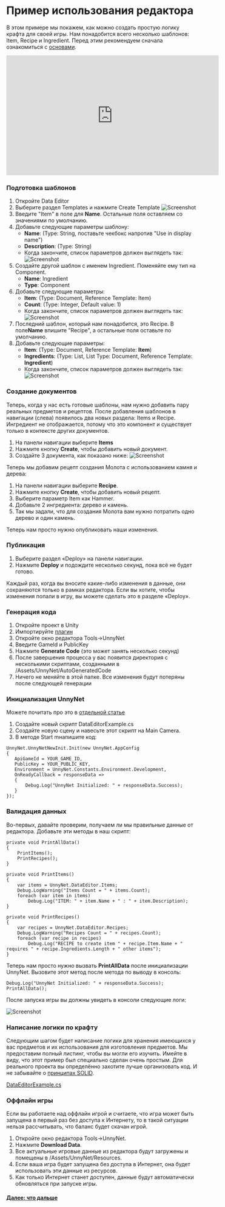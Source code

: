 # Пример использования редактора

В этом примере мы покажем, как можно создать простую логику крафта для своей игры. Нам понадобится всего несколько шаблонов: Item, Recipe и Ingredient.
Перед этим рекомендуем сначала ознакомиться с [основами](/basic/basic).

<iframe width="560" height="315" src="https://www.youtube.com/embed/91JYYb1KVIY" title="YouTube video player" frameborder="0" allow="accelerometer; autoplay; clipboard-write; encrypted-media; gyroscope; picture-in-picture" allowfullscreen></iframe>

### Подготовка шаблонов

1. Откройте Data Editor
2. Выберите раздел Templates и нажмите Create Template
![Screenshot](../img/de_example/de_create_template.jpg)
3. Введите "Item" в поле для **Name**. Остальные поля оставляем со значениями по умолчанию.
4. Добавьте следующие параметры шаблону:
    * **Name**: (Type: String, поставьте чекбокс напротив "Use in display name")
    * **Description**: (Type: String)
    * Когда закончите, список параметров должен выглядеть так:
      ![Screenshot](../img/de_example/de_template_item.jpg)
5. Создайте другой шаблон с именем Ingredient. Поменяйте ему тип на Component.
    * **Name**: Ingredient
    * **Type**: Component
6. Добавьте следующие параметры:
    * **Item**: (Type: Document, Reference Template: Item)
    * **Count**: (Type: Integer, Default value: 1)
    * Когда закончите, список параметров должен выглядеть так:
    ![Screenshot](../img/de_example/de_template_ingredient.jpg)
7. Последний шаблон, который нам понадобится, это Recipe. В поле**Name** впишите "Recipe", а остальные поля оставьте по умолчанию.
8. Добавьте следующие параметры:
    * **Item**: (Type: Document, Reference Template: **Item**)
    * **Ingredients**: (Type: List, List Type: Document, Reference Template: **Ingredient**)
    * Когда закончите, список параметров должен выглядеть так:
    ![Screenshot](../img/de_example/de_template_recipe.jpg)

### Создание документов

Теперь, когда у нас есть готовые шаблоны, нам нужно добавить пару реальных предметов и рецептов. После добавления шаблонов в навигации (слева) появилось два новых раздела: Items и Recipe. Ингредиент не отображается, потому что это компонент и существует только в контексте других документов.

1. На панели навигации выберите **Items**
2. Нажмите кнопку **Create**, чтобы добавить новый документ.
3. Создайте 3 документа, как показано ниже:
   ![Screenshot](../img/de_example/de_document_item.jpg)

Теперь мы добавим рецепт создания Молота с использованием камня и дерева:

1. На панели навигации выберите **Recipe**.
2. Нажмите кнопку **Create**, чтобы добавить новый рецепт.
3. Выберите параметр Item как Hammer.
4. Добавьте 2 ингредиента: дерево и камень.
5. Так мы задали, что для создания Молота вам нужно потратить одно дерево и один камень.

Теперь нам просто нужно опубликовать наши изменения.

### Публикация

1. Выберите раздел «Deploy» на панели навигации.
2. Нажмите **Deploy** и подождите несколько секунд, пока всё не будет готово.

Каждый раз, когда вы вносите какие-либо изменения в данные, они сохраняются только в рамках редактора. Если вы хотите, чтобы изменения попали в игру, вы можете сделать это в разделе «Deploy».

### Генерация кода

1. Откройте проект в Unity
2. Импортируйте [плагин](https://assetstore.unity.com/packages/slug/128920)
3. Откройте окно редактора Tools->UnnyNet
4. Введите GameId и PublicKey
5. Нажмите **Generate Code** (это может занять несколько секунд)
6. После завершения процесса у вас появится директория с несколькими скриптами, созданными в /Assets/UnnyNet/AutoGeneratedCode
7. Ничего не меняйте в этой папке. Все изменения будут потеряны после следующей генерации

### Инициализация UnnyNet

Можете почитать про это в [отдельной статье](/basic/integration_unity3d)

1. Создайте новый скрипт DataEditorExample.cs
2. Создайте новую сцену и навесьте этот скрипт на Main Camera.
3. В методе Start mнапишите код:

```
UnnyNet.UnnyNetNewInit.Init(new UnnyNet.AppConfig
{
   ApiGameId = YOUR_GAME_ID,
   PublicKey = YOUR_PUBLIC_KEY,
   Environment = UnnyNet.Constants.Environment.Development,
   OnReadyCallback = responseData =>
   {
       Debug.Log("UnnyNet Initialized: " + responseData.Success);
   }
});
```
       
### Валидация данных

Во-первых, давайте проверим, получаем ли мы правильные данные от редактора.
Добавьте эти методы в наш скрипт:

```
private void PrintAllData()
{
    PrintItems();
    PrintRecipes();
}

private void PrintItems()
{
    var items = UnnyNet.DataEditor.Items;
    Debug.LogWarning("Items Count = " + items.Count);
    foreach (var item in items)
        Debug.Log("ITEM: " + item.Name + " : " + item.Description);
}

private void PrintRecipes()
{
    var recipes = UnnyNet.DataEditor.Recipes;
    Debug.LogWarning("Recipes Count = " + recipes.Count);
    foreach (var recipe in recipes)
        Debug.Log("RECIPE to create item " + recipe.Item.Name + " requires " + recipe.Ingredients.Length + " other items");
}
```

Теперь нам просто нужно вызвать **PrintAllData** после инициализации UnnyNet. Вызовите этот метод после метода по выводу в консоль:

```
Debug.Log("UnnyNet Initialized: " + responseData.Success);
PrintAllData();
```

После запуска игры вы должны увидеть в консоли следующие логи:

![Screenshot](../img/de_example/de_console_logs.jpg)

### Написание логики по крафту

Следующим шагом будет написание логики для хранения имеющихся у вас предметов и их использования для изготовления предметов. Мы предоставим полный листинг, чтобы вы могли его изучить. Имейте в виду, что этот пример был специально сделан очень простым. Для реального проекта вы определённо захотите лучше организовать код. И не забывайте о [принципах SOLID](https://en.wikipedia.org/wiki/SOLID).

[DataEditorExample.cs](/code/DataEditorExample.cs) 

### Оффлайн игры

Если вы работаете над оффлайн игрой и считаете, что игра может быть запущена в первый раз без доступа к Интернету, то в такой ситуации нельзя рассчитывать, что баланс будет скачан игрой.

1. Откройте окно редактора Tools->UnnyNet.
2. Нажмите **Download Data**.
3. Все актуальные игровые данные из редактора будут загружены и помещены в /Assets/UnnyNet/Resources.
4. Если ваша игра будет запущена без доступа в Интернет, она будет использовать эти данные из ресурсов.
5. Как только Интернет станет доступен, данные будут автоматически обновляться при запуске игры.

#### [Далее: что дальше](/data_editor/what_next)
